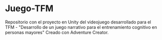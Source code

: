 # Juego-TFM
Repositorio con el proyecto en Unity del videojuego desarrollado para el TFM - "Desarrollo de un juego narrativo para el entrenamiento cognitivo en personas mayores"
Creado con Adventure Creator.
